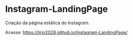 # Instagram-LandingPage
Criação da página estática do Instagram.


Acesse: https://lirin2028.github.io/Instagram-LandingPage/
